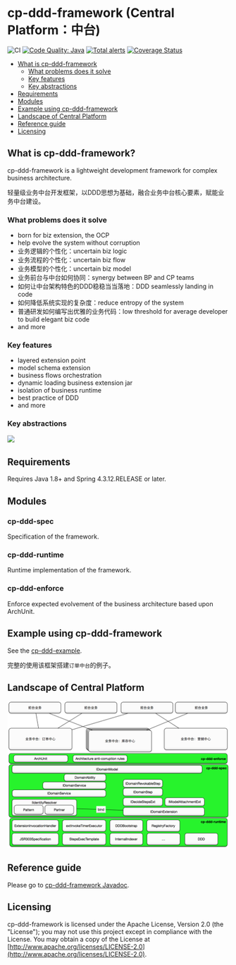 # cp-ddd-framework (Central Platform：中台)

![CI](https://github.com/funkygao/cp-ddd-framework/workflows/CI/badge.svg?branch=master)
[![Code Quality: Java](https://img.shields.io/lgtm/grade/java/g/funkygao/cp-ddd-framework.svg?logo=lgtm&logoWidth=18)](https://lgtm.com/projects/g/funkygao/cp-ddd-framework/context:java)
[![Total alerts](https://img.shields.io/lgtm/alerts/g/funkygao/cp-ddd-framework.svg?logo=lgtm&logoWidth=18)](https://lgtm.com/projects/g/funkygao/cp-ddd-framework/alerts/)
[![Coverage Status](https://img.shields.io/codecov/c/github/funkygao/cp-ddd-framework.svg)](https://codecov.io/gh/funkygao/cp-ddd-framework)

* [What is cp-ddd-framework](#what-is-cp-ddd-framework)
   * [What problems does it solve](#what-problems-does-it-solve)
   * [Key features](#key-features)
   * [Key abstractions](#key-abstractions)
* [Requirements](#requirements)
* [Modules](#modules)
* [Example using cp-ddd-framework](#example-using-cp-ddd-framework)
* [Landscape of Central Platform](#landscape-of-central-platform)
* [Reference guide](#reference-guide)
* [Licensing](#licensing)

## What is cp-ddd-framework?

cp-ddd-framework is a lightweight development framework for complex business architecture.

轻量级业务中台开发框架，以DDD思想为基础，融合业务中台核心要素，赋能业务中台建设。

### What problems does it solve

- born for biz extension, the OCP
- help evolve the system without corruption
- 业务逻辑的个性化：uncertain biz logic
- 业务流程的个性化：uncertain biz flow
- 业务模型的个性化：uncertain biz model
- 业务前台与中台如何协同：synergy between BP and CP teams
- 如何让中台架构特色的DDD稳稳当当落地：DDD seamlessly landing in code
- 如何降低系统实现的复杂度：reduce entropy of the system
- 普通研发如何编写出优雅的业务代码：low threshold for average developer to build elegant biz code
- and more

### Key features

- layered extension point
- model schema extension
- business flows orchestration
- dynamic loading business extension jar
- isolation of business runtime
- best practice of DDD
- and more

### Key abstractions

![](http://www.plantuml.com/plantuml/svg/TL9DZniX3BtpAv1wsJta3qJHQZycXprKghQzLnvmCYWCHCQJRDNslzUJeUgmq1lmdX_FptvC3CJJw5KwkN06Wb4F4EoL73C6pJJX2kh1d8uKfs1Vee-aF-tt--VkPSL80zXuTU6usrqT3z-N-yF3ekJnm9gZ9dSSM5j7QDZ5e9GBZ7G0W_grYoEuy1NfuWms0CQpMftrLkCxcednxhvWet4MPqRQltEjyuQNU8BUOnQi7qMPelTppuLqveegXYJkrz2hnS2EVxnXYlw2jCO-Hul-YHdCC0fhTjLuk_LpzlA1VDh62OD54XZwn0I6TMuJpJSSfPRn7_GC2HV3JxtpOarLv2B2hkla_ZCni3E_zS45cmlRu4rDe0-12yqk3ncleX7626o6kvpdhTLxfSe5qBjVcyrwzhDNnc2B7SYaUeObkrIjezbg9udWd7HIwkESyozbdyK75RiQ-hgYZcIf-GBCIE7_C750KggohtS2ouYsCfWoe19fjTQEmqS3Z0t-PlFmr-TMzwBPfcIlcQBoLIPleaML1VArLiZlZOKLxN8d8fa14nEm5Af737OQ_Hy0)

## Requirements

Requires Java 1.8+ and Spring 4.3.12.RELEASE or later.

## Modules

### cp-ddd-spec

Specification of the framework.

### cp-ddd-runtime

Runtime implementation of the framework.

### cp-ddd-enforce

Enforce expected evolvement of the business architecture based upon ArchUnit.

## Example using cp-ddd-framework

See the [cp-ddd-example](cp-ddd-example).

完整的使用该框架搭建`订单中台`的例子。

## Landscape of Central Platform

![](doc/assets/img/landscape.png)

## Reference guide

Please go to [cp-ddd-framework Javadoc](https://funkygao.github.io/cp-ddd-framework/doc/apidocs/).

## Licensing

cp-ddd-framework is licensed under the Apache License, Version 2.0 (the "License"); you may not use this project except in compliance with the License. You may obtain a copy of the License at [http://www.apache.org/licenses/LICENSE-2.0](http://www.apache.org/licenses/LICENSE-2.0).
